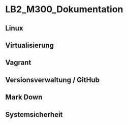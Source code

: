 # LB2_M300_Dokumentation
## Linux

## Virtualisierung

## Vagrant

## Versionsverwaltung /  GitHub

## Mark Down

## Systemsicherheit





